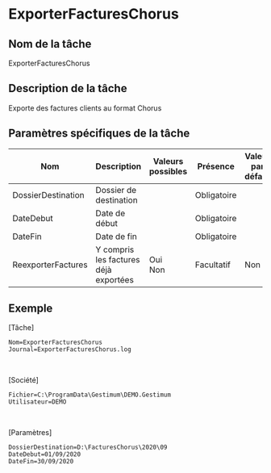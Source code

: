 # ExporterFacturesChorus

## Nom de la tâche


ExporterFacturesChorus


## Description de la tâche


Exporte des factures clients au format Chorus


## Paramètres spécifiques de la tâche










| Nom | Description | Valeurs possibles | Présence | Valeur par défaut |
|---|---|---|---|---|
| DossierDestination | Dossier de destination |   | Obligatoire |   |
| DateDebut | Date de début |   | Obligatoire |   |
| DateFin | Date de fin |   | Obligatoire |   |
| ReexporterFactures | Y compris les factures déjà exportées | Oui <br>Non | Facultatif | Non |


## Exemple


[Tâche]

````
Nom=ExporterFacturesChorus
Journal=ExporterFacturesChorus.log
````

 


[Société]

````
Fichier=C:\ProgramData\Gestimum\DEMO.Gestimum
Utilisateur=DEMO
````

 


[Paramètres]

````
DossierDestination=D:\FacturesChorus\2020\09
DateDebut=01/09/2020
DateFin=30/09/2020
````

